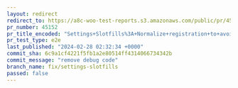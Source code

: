 ```yaml
---
layout: redirect
redirect_to: https://a8c-woo-test-reports.s3.amazonaws.com/public/pr/45152/e2e/index.html
pr_number: 45152
pr_title_encoded: "Settings+Slotfills%3A+Normalize+registration+to+avoid+conflicts"
pr_test_type: e2e
last_published: "2024-02-28 02:32:34 +0000"
commit_sha: 6c9a1cf4221f5fb1a2e80514ff4314066734342b
commit_message: "remove debug code"
branch_name: fix/settings-slotfills
passed: false
---
```

